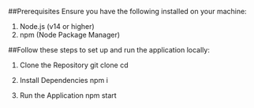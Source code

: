 ##Prerequisites
Ensure you have the following installed on your machine:
1) Node.js (v14 or higher)
2) npm (Node Package Manager)

##Follow these steps to set up and run the application locally:

1) Clone the Repository
git clone <repository-url>
cd <repository-folder>

2) Install Dependencies
npm i

3) Run the Application
npm start

   
